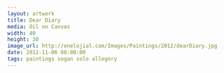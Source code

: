 ```yaml
---
layout: artwork
title: Dear Diary
media: Oil on Canvas
width: 40
height: 30
image_url: http://enelojial.com/Images/Paintings/2012/dearDiary.jpg
date: 2012-11-06 08:00:00
tags: paintings sogan solo allegory
---
```

